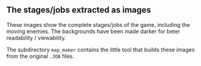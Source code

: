 ## The stages/jobs extracted as images

These images show the complete stages/jobs of the game, including the moving enemies. The backgrounds have been made darker for beter readability / viewability.

The subdirectory `map_maker` contains the little tool that builds these images from the original `.JOB` files.



